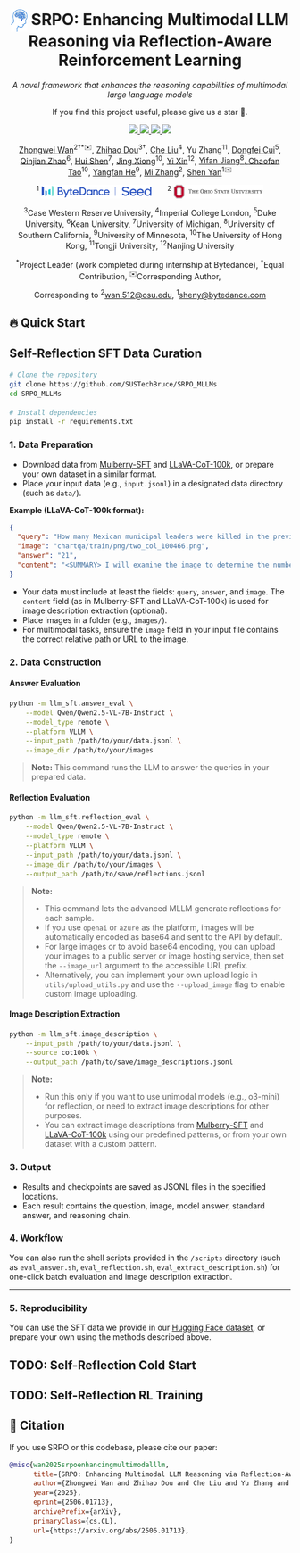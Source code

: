 <div align="center">

  <h1>
    <img src="assets/logo.svg" height="40px" style="vertical-align: middle;">
    SRPO: Enhancing Multimodal LLM Reasoning via Reflection-Aware Reinforcement Learning
  </h1>

  <p><em>A novel framework that enhances the reasoning capabilities of multimodal large language models</em></p>

  <p>If you find this project useful, please give us a star 🌟.</p>

 <p>
  <a href="https://arxiv.org/abs/xxxx.xxxxx">
    <img src="https://img.shields.io/badge/Arxiv-Paper-red?logo=arxiv">
  </a>
  <a href="https://huggingface.co/datasets/SRPOMLLMs/srpo-sft-data">
    <img src="https://img.shields.io/badge/Hugging%20Face-Models-blue?logo=huggingface">
  </a>
  <a href="https://huggingface.co/datasets/SRPOMLLMs/srpo-sft-data">
    <img src="https://img.shields.io/badge/Hugging%20Face-Dataset-yellow?logo=huggingface">
  </a>
  <a href="https://srpo.pages.dev">
    <img src="https://img.shields.io/badge/Project-Page-orange?logo=googlechrome&logoColor=FFCD00">
  </a>
</p>


  <p>
    <a href="https://scholar.google.com/citations?hl=en&user=EVj1cNoAAAAJ">Zhongwei Wan</a><sup>2†*✉️</sup>,
    <a href="https://www.linkedin.com/in/zhihao-dou-760276261/">Zhihao Dou</a><sup>3†</sup>,
    <a href="https://scholar.google.com/citations?user=HED_458AAAAJ&hl=zh-CN">Che Liu</a><sup>4</sup>,
    Yu Zhang<sup>11</sup>,
    <a href="https://dongfeicui.github.io">Dongfei Cui</a><sup>5</sup>,
    <a href="https://github.com/AlbertZhaoCA">Qinjian Zhao</a><sup>6</sup>,
    <a href="https://nastymarcus.github.io">Hui Shen</a><sup>7</sup>,
    <a href="https://menik1126.github.io">Jing Xiong</a><sup>10</sup>,
    <a href="https://synbol.github.io">Yi Xin</a><sup>12</sup>,
    <a href="https://yifanjiang-921.github.io">Yifan Jiang<sup>8</sup>,
    <a href="https://scholar.google.com/citations?user=gjmfLroAAAAJ&hl=zh-CN">Chaofan Tao</a><sup>10</sup>,
    <a href="https://github.com/codepassionor">Yangfan He</a><sup>9</sup>,
    <a href="https://mi-zhang.github.io">Mi Zhang</a><sup>2</sup>,
    <a href="https://shenyann.github.io">Shen Yan</a><sup>1✉️</sup>
  </p>

  <p>
    <sup>1</sup>
    <img src="assets/bytedance-seed.svg" height="25px" style="vertical-align: middle; margin-right: 24px;">
    <sup>2</sup>
    <img src="assets/osu2.png" height="25px" style="vertical-align: middle;">
  </p>

  <p>
    <sup>3</sup>Case Western Reserve University,
    <sup>4</sup>Imperial College London,
    <sup>5</sup>Duke University,
    <sup>6</sup>Kean University,
    <sup>7</sup>University of Michigan,
    <sup>8</sup>University of Southern California,
    <sup>9</sup>University of Minnesota,
    <sup>10</sup>The University of Hong Kong,
    <sup>11</sup>Tongji University,
    <sup>12</sup>Nanjing University
  </p>

  <p><sup>*</sup>Project Leader (work completed during internship at Bytedance), <sup>†</sup>Equal Contribution, <sup>✉️</sup>Corresponding Author, </p>

<div>Corresponding to <sup>2</sup><a href="mailto:wan.512@osu.edu">wan.512@osu.edu</a>, <sup>1</sup><a href="mailto:sheny@bytedance.com">sheny@bytedance.com</a>
</div>
</div>

## 🔥 Quick Start

## Self-Reflection SFT Data Curation

```bash
# Clone the repository
git clone https://github.com/SUSTechBruce/SRPO_MLLMs
cd SRPO_MLLMs

# Install dependencies
pip install -r requirements.txt
```

### 1. Data Preparation
- Download data from [Mulberry-SFT](https://huggingface.co/datasets/HuanjinYao/Mulberry-SFT) and [LLaVA-CoT-100k](https://huggingface.co/datasets/Xkev/LLaVA-CoT-100k), or prepare your own dataset in a similar format.
- Place your input data (e.g., `input.jsonl`) in a designated data directory (such as `data/`).

**Example (LLaVA-CoT-100k format):**
```json
{
  "query": "How many Mexican municipal leaders were killed in the previous year? Answer the question using a single word or phrase.",
  "image": "chartqa/train/png/two_col_100466.png",
  "answer": "21",
  "content": "<SUMMARY> I will examine the image to determine the number of Mexican municipal leaders killed in the previous year by analyzing the data presented in the bar chart. </SUMMARY>\n\n<CAPTION> The image displays a bar chart illustrating the number of Mexican municipal leaders killed each year from 2005 to 2018. Each bar represents the total number of victims for a specific year. </CAPTION>\n\n<REASONING> I will look at the bar corresponding to the year 2017 to find the number of Mexican municipal leaders killed in the previous year. The chart indicates that in 2017, there were 21 victims, as shown by the height of the bar labeled for that year. </REASONING>\n\n<CONCLUSION> 21 </CONCLUSION>"
}
```
- Your data must include at least the fields: `query`, `answer`, and `image`. The `content` field (as in Mulberry-SFT and LLaVA-CoT-100k) is used for image description extraction (optional).
- Place images in a folder (e.g., `images/`).
- For multimodal tasks, ensure the `image` field in your input file contains the correct relative path or URL to the image.

### 2. Data Construction

#### Answer Evaluation
```bash
python -m llm_sft.answer_eval \
    --model Qwen/Qwen2.5-VL-7B-Instruct \
    --model_type remote \
    --platform VLLM \
    --input_path /path/to/your/data.jsonl \
    --image_dir /path/to/your/images
```
> **Note:**
> This command runs the LLM to answer the queries in your prepared data.

#### Reflection Evaluation
```bash
python -m llm_sft.reflection_eval \
    --model Qwen/Qwen2.5-VL-7B-Instruct \
    --model_type remote \
    --platform VLLM \
    --input_path /path/to/your/data.jsonl \
    --image_dir /path/to/your/images \
    --output_path /path/to/save/reflections.jsonl
```
> **Note:**
> - This command lets the advanced MLLM generate reflections for each sample.
> - If you use `openai` or `azure` as the platform, images will be automatically encoded as base64 and sent to the API by default.
> - For large images or to avoid base64 encoding, you can upload your images to a public server or image hosting service, then set the `--image_url` argument to the accessible URL prefix.
> - Alternatively, you can implement your own upload logic in `utils/upload_utils.py` and use the `--upload_image` flag to enable custom image uploading.

#### Image Description Extraction
```bash
python -m llm_sft.image_description \
    --input_path /path/to/your/data.jsonl \
    --source cot100k \
    --output_path /path/to/save/image_descriptions.jsonl
```
> **Note:**
> - Run this only if you want to use unimodal models (e.g., o3-mini) for reflection, or need to extract image descriptions for other purposes.
> - You can extract image descriptions from [Mulberry-SFT](https://huggingface.co/datasets/HuanjinYao/Mulberry-SFT) and [LLaVA-CoT-100k](https://huggingface.co/datasets/Xkev/LLaVA-CoT-100k) using our predefined patterns, or from your own dataset with a custom pattern.

### 3. Output
- Results and checkpoints are saved as JSONL files in the specified locations.
- Each result contains the question, image, model answer, standard answer, and reasoning chain.

### 4. Workflow
You can also run the shell scripts provided in the `/scripts` directory (such as `eval_answer.sh`, `eval_reflection.sh`, `eval_extract_description.sh`) for one-click batch evaluation and image description extraction.

---

### 5. Reproducibility
You can use the SFT data we provide in our [Hugging Face dataset](https://huggingface.co/SRPOMLLMs), or prepare your own using the methods described above.

## TODO: Self-Reflection Cold Start 

## TODO: Self-Reflection RL Training

## 📄 Citation
If you use SRPO or this codebase, please cite our paper:

```bibtex
@misc{wan2025srpoenhancingmultimodalllm,
      title={SRPO: Enhancing Multimodal LLM Reasoning via Reflection-Aware Reinforcement Learning}, 
      author={Zhongwei Wan and Zhihao Dou and Che Liu and Yu Zhang and Dongfei Cui and Qinjian Zhao and Hui Shen and Jing Xiong and Yi Xin and Yifan Jiang and Yangfan He and Mi Zhang and Shen Yan},
      year={2025},
      eprint={2506.01713},
      archivePrefix={arXiv},
      primaryClass={cs.CL},
      url={https://arxiv.org/abs/2506.01713}, 
}
```
